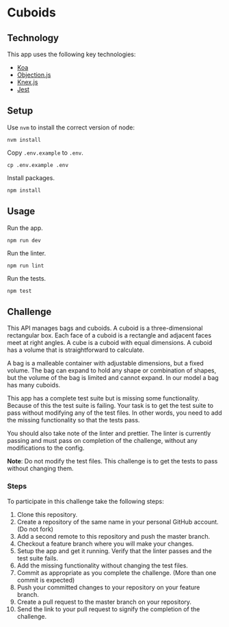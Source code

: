 # Cuboids

## Technology

This app uses the following key technologies:

- [Koa](https://koajs.com/)
- [Objection.js](https://vincit.github.io/objection.js/)
- [Knex.js](http://knexjs.org/)
- [Jest](https://jestjs.io/)


## Setup

Use `nvm` to install the correct version of node:
```shell script
nvm install
```

Copy `.env.example` to `.env`.
```shell script
cp .env.example .env
```

Install packages.
```shell script
npm install
```

## Usage

Run the app.
```shell script
npm run dev
```

Run the linter.
```shell script
npm run lint
```

Run the tests.
```shell script
npm test
```

## Challenge

This API manages bags and cuboids. A cuboid is a three-dimensional rectangular box. Each face of a cuboid is a 
rectangle and adjacent faces meet at right angles. A cube is a cuboid with equal dimensions. A cuboid has a 
volume that is straightforward to calculate.

A bag is a malleable container with adjustable dimensions, but a fixed volume. The bag can expand to hold any 
shape or combination of shapes, but the volume of the bag is limited and cannot expand. In our model a bag 
has many cuboids. 

This app has a complete test suite but is missing some functionality. Because of this the test suite is failing.
Your task is to get the test suite to pass without modifying any of the test files. In other words, you need to
add the missing functionality so that the tests pass. 

You should also take note of the linter and prettier. The linter is currently passing and must pass on completion
of the challenge, without any modifications to the config. 

**Note**: Do not modify the test files. This challenge is to get the tests to pass without changing them. 

### Steps

To participate in this challenge take the following steps:

1. Clone this repository.
1. Create a repository of the same name in your personal GitHub account. (Do not fork)
1. Add a second remote to this repository and push the master branch.
1. Checkout a feature branch where you will make your changes.
1. Setup the app and get it running. Verify that the linter passes and the test suite fails.
1. Add the missing functionality without changing the test files.
1. Commit as appropriate as you complete the challenge. (More than one commit is expected)
1. Push your committed changes to your repository on your feature branch. 
1. Create a pull request to the master branch on your repository.
1. Send the link to your pull request to signify the completion of the challenge. 

